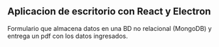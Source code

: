 
## Aplicacion de escritorio con React y Electron
Formulario que almacena datos en una BD no relacional (MongoDB) y entrega un pdf con los datos ingresados.
